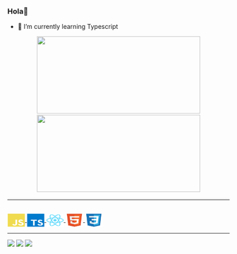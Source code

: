 ### Hola👋

- 🌱 I’m currently learning Typescript 

<div align="center">
  <a href="https://github.com/nicolascirulli">
  <img height="175em" width="370" src="https://github-readme-stats.vercel.app/api?username=nicolascirulli&show_icons=true&theme=tokyonight&include_all_commits=true&count_private=true"/>
  <img height="175em" width="370" src="https://github-readme-stats.vercel.app/api/top-langs/?username=nicolascirulli&layout=compact&langs_count=7&theme=tokyonight"/>
</div>
  <hr>
 <div style="display: inline_block"><br>
  <img align="center" alt="Js" height="30" width="40" src="https://raw.githubusercontent.com/devicons/devicon/master/icons/javascript/javascript-plain.svg">
  <img align="center" alt="Ts" height="30" width="40" src="https://raw.githubusercontent.com/devicons/devicon/master/icons/typescript/typescript-plain.svg">
  <img align="center" alt="React" height="30" width="40" src="https://raw.githubusercontent.com/devicons/devicon/master/icons/react/react-original.svg">
  <img align="center" alt="HTML" height="30" width="40" src="https://raw.githubusercontent.com/devicons/devicon/master/icons/html5/html5-original.svg">
  <img align="center" alt="CSS" height="30" width="40" src="https://raw.githubusercontent.com/devicons/devicon/master/icons/css3/css3-original.svg">

</div>
  <hr>
<div> 

  <a href="https://www.instagram.com/nicolas.cirulli/" target="_blank"><img src="https://img.shields.io/badge/-Instagram-%23E4405F?style=for-the-badge&logo=instagram&logoColor=white" target="_blank"></a>
  <a href = "mailto:nicolascirulli2@gmail.com"><img src="https://img.shields.io/badge/-Gmail-%23333?style=for-the-badge&logo=gmail&logoColor=white" target="_blank"></a>
  <a href="https://www.linkedin.com/in/nicolascirulli/" target="_blank"><img src="https://img.shields.io/badge/-LinkedIn-%230077B5?style=for-the-badge&logo=linkedin&logoColor=white" target="_blank"></a> 
</div>
  





